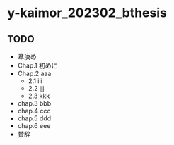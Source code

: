 # y-kaimor_202302_bthesis
## TODO
- 章決め
- Chap.1 初めに
- Chap.2 aaa
    - 2.1 iii
    - 2.2 jjj
    - 2.3 kkk
- chap.3 bbb
- chap.4 ccc
- chap.5 ddd
- chap.6 eee
- 賛辞